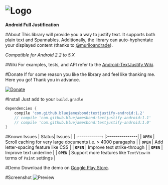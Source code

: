 ![Logo](https://raw.githubusercontent.com/bluejamesbond/TextJustify-Android/master/misc/logo.png?)
=======
**Android Full Justification**

#About
This library will provide you a way to justify text. It supports both plain text and Spannables. Additionally, the library can auto-hyphentate your displayed content (thanks to [@muriloandrade](https://github.com/muriloandrade)).

*Compatible for Android 2.2 to 5.X*

#Wiki
For examples, tests, and API refer to the [Android-TextJustify Wiki](https://github.com/bluejamesbond/TextJustify-Android/wiki/1-%C2%B7-Home).

#Donate
If for some reason you like the library and feel like thanking me. Here you go! Thank you in advance.

[![Donate](http://i.imgur.com/6tHWFwv.gif)](https://www.paypal.com/cgi-bin/webscr?cmd=_donations&business=YTSYSHBANY9YG&lc=US&item_name=TextJustifyAndroid&currency_code=USD&bn=PP%2dDonationsBF%3abtn_donate_SM%2egif%3aNonHosted)

#Install
Just add to your `build.gradle`
```gradle
dependencies {
    compile 'com.github.bluejamesbond:textjustify-android:1.2'
    // compile 'com.github.bluejamesbond:textjustify-android:1.1'
    // compile 'com.github.bluejamesbond:textjustify-android:1.0'
}
```

#Known Issues
| Status| Issues    |
| :------------:    |:---------------|
|  **`OPEN`**       | Scroll caching for very large documents i.e. > 4000 paragaphs |
|  **`OPEN`**       | Add letter-spacing feature like CSS |
|  **`OPEN`**       | Improve text strike-through |
|  **`OPEN`**       | Improve text underline  |
|  **`OPEN`**       | Support more features like `TextView` in terms of `Paint` settings  |

#Demo
Download the demo on [Google Play Store](https://play.google.com/store/apps/details?id=com.bluejamesbond.text.sample).

#Screenshot
![Preview](https://raw.githubusercontent.com/bluejamesbond/TextJustify-Android/master/screenshots/quoteSpan.png)
